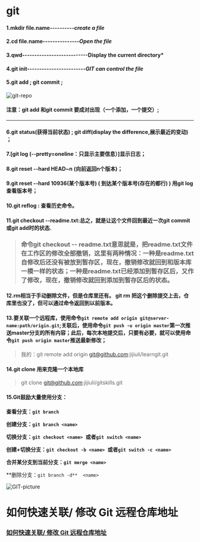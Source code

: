 # **git**

#### **1**.mkdir file.name----------*create a file*

#### 2.cd file.name---------------*Open the file*
#### 3.qwd---------------------------Display the current directory* 
#### 4.git init------------------------*GIT can control the file*
#### 5.git add ; git commit ; 

![git-repo](https://www.liaoxuefeng.com/files/attachments/919020037470528/0)

#### 注意：git add 和git commit 要成对出现（一个添加，一个提交）;

***

####  6.git status(获得当前状态) ; git diff(display the difference,展示最近的变动) ；

#### 7.[git log (--pretty=oneline：只显示主要信息）]显示日志；

#### 8.git reset --hard HEAD~n (向前返回n个版本)；

#### 9.git reset --hard 10936(某个版本号)  ( 到达某个版本号(存在的都行) )   用git log 查看版本号；

#### 10.git reflog : 查看历史命令。

#### **11.git checkout --readme.txt:总之，就是让这个文件回到最近一次git commit或git add时的状态.**

>### 命令git checkout -- readme.txt意思就是，把readme.txt文件在工作区的修改全部撤销，这里有两种情况：一种是readme.txt自修改后还没有被放到暂存区，现在，撤销修改就回到和版本库一模一样的状态；一种是readme.txt已经添加到暂存区后，又作了修改，现在，撤销修改就回到添加到暂存区后的状态。

#### 12.rm相当于手动删除文件，但是仓库里还有。 git rm 把这个删除提交上去，仓库里也没了，但可以通过命令返回到以前版本。

#### 13.要关联一个远程库，使用命令`git remote add origin git@server-name:path/origin.git`;关联后，使用命令`git push -u origin master`第一次推送master分支的所有内容；此后，每次本地提交后，只要有必要，就可以使用命令`git push origin master`推送最新修改；

> 我的：git remote add origin git@github.com:jijiuli/learngit.git

#### 14.git clone 用来克隆一个本地库 

> git clone git@github.com:jijiuli/gitskills.git

#### 15.Git鼓励大量使用分支：

**查看分支：`git branch`**

**创建分支：`git branch <name> `**

**切换分支：`git checkout <name> `或者`git switch <name> `**

**创建+切换分支：`git checkout -b <name> `或者`git switch -c <name> `**

**合并某分支到当前分支：`git merge <name> `**

**删除分支：`git branch -d**  <name>`

![GIT-picture](C:\Users\周志豪\Desktop\markdown-\GIT-picture.jpg)

# 如何快速关联/ 修改 Git 远程仓库地址

### [如何快速关联/ 修改 Git 远程仓库地址](https://blog.csdn.net/MLQ8087/article/details/81360025?utm_medium=distribute.pc_aggpage_search_result.none-task-blog-2~all~first_rank_v2~rank_v25-1-81360025.nonecase&utm_term=git%E6%94%B9%E5%8F%98%E5%85%B3%E8%81%94%E8%BF%9C%E7%A8%8B%E4%BB%93%E5%BA%93 "超链接")
